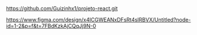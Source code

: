 https://github.com/Guizinhx1/projeto-react.git




https://www.figma.com/design/x4ICGWEANxDFsRt4sIRBVX/Untitled?node-id=1-2&p=f&t=7FBdKzkAjCQqJj9N-0